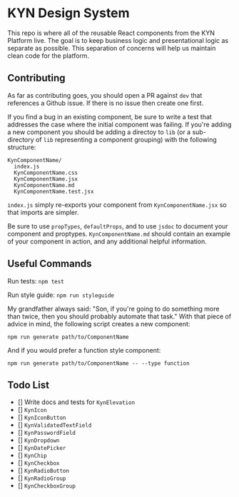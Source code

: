 # KYN Design System

This repo is where all of the reusable React components from the KYN Platform live. The goal is to keep business logic and presentational logic as separate as possible. This separation of concerns will help us maintain clean code for the platform.

## Contributing

As far as contributing goes, you should open a PR against `dev` that references a Github issue. If there is no issue then create one first. 

If you find a bug in an existing component, be sure to write a test that addresses the case where the initial component was failing. If you're adding a new component you should be adding a directoy to `lib` (or a sub-directory of `lib` representing a component grouping) with the following structure:

```
KynComponentName/
  index.js
  KynComponentName.css
  KynComponentName.jsx
  KynComponentName.md
  KynComponentName.test.jsx
```

`index.js` simply re-exports your component from `KynComponentName.jsx` so that imports are simpler.

Be sure to use `propTypes`, `defaultProps`, and to use `jsdoc` to document your component and proptypes. `KynComponentName.md` should contain an example of your component in action, and any additional helpful information.

## Useful Commands

Run tests:
`npm test`

Run style guide:
`npm run styleguide`

My grandfather always said: "Son, if you're going to do something more than twice, then you should probably automate that task." With that piece of advice in mind, the following script creates a new component:

```text
npm run generate path/to/ComponentName
```

And if you would prefer a function style component:

```text
npm run generate path/to/ComponentName -- --type function
```

## Todo List
- [] Write docs and tests for `KynElevation`
- [] `KynIcon`
- [] `KynIconButton`
- [] `KynValidatedTextField`
- [] `KynPasswordField`
- [] `KynDropdown`
- [] `KynDatePicker`
- [] `KynChip`
- [] `KynCheckbox`
- [] `KynRadioButton`
- [] `KynRadioGroup`
- [] `KynCheckboxGroup`
